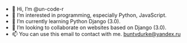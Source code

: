 - 👋 Hi, I’m @un-code-r
- 👀 I’m interested in programming, especially Python, JavaScript.
- 🌱 I’m currently learning Python Django (3.0).
- 💞️ I’m looking to collaborate on websites based on Django (3.0).
- 📫 You can use this email to contact with me.
      buntvdurke@yandex.ru

<!---
un-code-r/un-code-r is a ✨ special ✨ repository because its `README.md` (this file) appears on your GitHub profile.
You can click the Preview link to take a look at your changes.
--->
